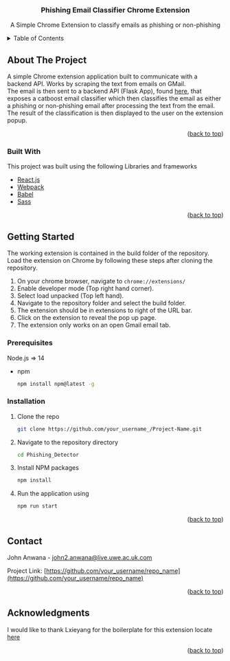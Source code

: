 <div id="top"></div>
<!-- PROJECT LOGO -->
<br />
<div align="center">

  <h3 align="center">Phishing Email Classifier Chrome Extension</h3>

  <p align="center">
    A Simple Chrome Extension to classify emails as phishing or non-phishing
    <br />
  </p>
</div>



<!-- TABLE OF CONTENTS -->
<details>
  <summary>Table of Contents</summary>
  <ol>
    <li>
      <a href="#about-the-project">About The Project</a>
      <ul>
        <li><a href="#built-with">Built With</a></li>
      </ul>
    </li>
    <li>
      <a href="#getting-started">Getting Started</a>
      <ul>
        <li><a href="#prerequisites">Prerequisites</a></li>
        <li><a href="#installation">Installation</a></li>
      </ul>
    </li>
    <li><a href="#usage">Usage</a></li>
    <li><a href="#contact">Contact</a></li>
    <li><a href="#acknowledgments">Acknowledgments</a></li>
  </ol>
</details>



<!-- ABOUT THE PROJECT -->
## About The Project

A simple Chrome extension application built to communicate with a backend API.
Works by scraping the text from emails on GMail.    
The email is then sent to a backend API (Flask App), found [here](https://github.com/jayanwana/Phishing_Detector_Backend.git), that exposes a catboost
email classifier which then classifies the email as either a phishing or
non-phishing email after processing the text from the email.  
The result of the classification is then displayed to the user on the extension
popup.

<p align="right">(<a href="#top">back to top</a>)</p>



### Built With

This project was built using the following Libraries and frameworks

* [React.js](https://reactjs.org/)
* [Webpack](https://webpack.js.org/)
* [Babel](https://babeljs.io/)
* [Sass](https://sass-lang.com/)

<p align="right">(<a href="#top">back to top</a>)</p>



<!-- GETTING STARTED -->
## Getting Started

The working extension is contained in the build folder of the repository.  
Load the extension on Chrome by following these steps after cloning the repository.

1. On your chrome browser, navigate to ``` chrome://extensions/ ```
2. Enable developer mode (Top right hand corner).
3. Select load unpacked (Top left hand).
4. Navigate to the repository folder and select the build folder.
5. The extension should be in extensions to right of the URL bar.
6. Click on the extension to reveal the pop up page.
7. The extension only works on an open Gmail email tab.

### Prerequisites

Node.js => 14
* npm
  ```sh
  npm install npm@latest -g
  ```

### Installation

1. Clone the repo
   ```sh
   git clone https://github.com/your_username_/Project-Name.git
   ```
2. Navigate to the repository directory
      ```sh
      cd Phishing_Detector
      ```
3. Install NPM packages
   ```sh
   npm install
   ```
4. Run the application using
   ```sh
   npm run start
   ```

<p align="right">(<a href="#top">back to top</a>)</p>


<!-- CONTACT -->
## Contact

John Anwana - john2.anwana@live.uwe.ac.uk.com

Project Link: [https://github.com/your_username/repo_name](https://github.com/your_username/repo_name)

<p align="right">(<a href="#top">back to top</a>)</p>



<!-- ACKNOWLEDGMENTS -->
## Acknowledgments

I would like to thank Lxieyang for the boilerplate for this extension locate [here](https://github.com/lxieyang/chrome-extension-boilerplate-react)
<p align="right">(<a href="#top">back to top</a>)</p>
